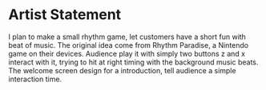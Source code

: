 # Artist Statement

I plan to make a small rhythm game, let customers have a short fun with beat of music. The original idea come from Rhythm Paradise, a Nintendo game on their devices. Audience play it with simply two buttons z and x interact with it, trying to hit at right timing with the background music beats.
The welcome screen design for a introduction, tell audience a simple interaction time.